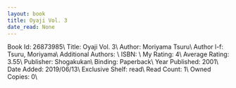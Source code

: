 ```yaml
---
layout: book
title: Oyaji Vol. 3
date_read: None
---
```


Book Id: 26873985\ 
Title: Oyaji Vol. 3\ 
Author: Moriyama Tsuru\ 
Author l-f: Tsuru, Moriyama\ 
Additional Authors: \ 
ISBN: \ 
My Rating: 4\ 
Average Rating: 3.55\ 
Publisher: Shogakukan\ 
Binding: Paperback\ 
Year Published: 2001\ 
Date Added: 2019/06/13\ 
Exclusive Shelf: read\ 
Read Count: 1\ 
Owned Copies: 0\ 

